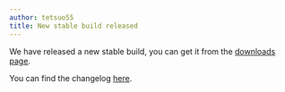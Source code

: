 ```yaml
---
author: tetsuo55
title: New stable build released
---
```


We have released a new stable build, you can get it from the [downloads page](https://sourceforge.net/projects/mpc-hc/files/).

<!--more-->

You can find the changelog [here](https://sourceforge.net/projects/mpc-hc/files/MPC%20HomeCinema%20-%20Win32/MPC-HC%20v1.4.2499.0_32%20bits/Release%20Notes%20v1.4.2499.0.txt/view).
